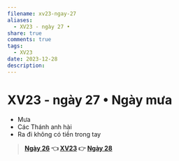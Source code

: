 ```yaml
---
filename: xv23-ngay-27
aliases:
  - XV23 - ngày 27 •
share: true
comments: true
tags:
  - XV23
date: 2023-12-28
description: 
---
```

# XV23 - ngày 27 • Ngày mưa  
- Mưa  
- Các Thánh anh hài  
- Ra đi không có tiền trong tay  
  
> **[Ngày 26](./xv23-ngay-26.md) 👈 [XV23](./xuyen-viet-2023.md) 👉 [Ngày 28](./xv23-ngay-28.md)**